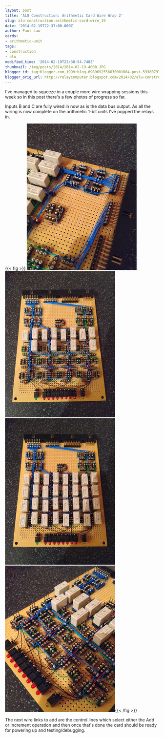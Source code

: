 ```yaml
---
layout: post
title: 'ALU Construction: Arithmetic Card Wire Wrap 2'
slug: alu-construction-arithmetic-card-wire_19
date: '2014-02-19T22:37:00.000Z'
author: Paul Law
cards:
- arithmetic-unit
tags:
- construction
- alu
modified_time: '2014-02-19T22:38:54.748Z'
thumbnail: /img/posts/2014/2014-02-19-4000.JPG
blogger_id: tag:blogger.com,1999:blog-6989692556630001604.post-5938079786611465554
blogger_orig_url: http://relaycomputer.blogspot.com/2014/02/alu-construction-arithmetic-card-wire_19.html
---
```


I've managed to squeeze in a couple more wire wrapping sessions this week so 
in this post there's a few photos of progress so far.

Inputs B and 
C are fully wired in now as is the data bus output. As all the wiring is now 
complete on the arithmetic 1-bit units I've popped the relays in.

{{< fig >}}
![ALU Arithmetic Card (close up top)](/img/posts/2014/2014-02-19-0000.JPG)
![ALU Arithmetic Card](/img/posts/2014/2014-02-19-0001.JPG)
![ALU Arithmetic Card (with added relays)](/img/posts/2014/2014-02-19-0002.JPG)
![ALU Arithmetic Card (close up bottom)](/img/posts/2014/2014-02-19-0003.JPG){{< /fig >}}

The next wire links to add are the control lines which 
select either the Add or Increment operation and then once that's done the 
card should be ready for powering up and testing/debugging. 
